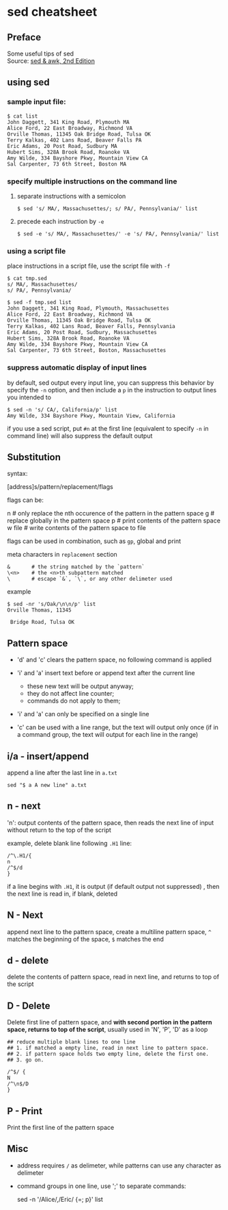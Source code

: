 # sed cheatsheet

## Preface

Some useful tips of sed  
Source: [sed & awk, 2nd Edition][sedawk2_book]

## using sed

### sample input file:

    $ cat list
    John Daggett, 341 King Road, Plymouth MA
    Alice Ford, 22 East Broadway, Richmond VA
    Orville Thomas, 11345 Oak Bridge Road, Tulsa OK
    Terry Kalkas, 402 Lans Road, Beaver Falls PA
    Eric Adams, 20 Post Road, Sudbury MA
    Hubert Sims, 328A Brook Road, Roanoke VA
    Amy Wilde, 334 Bayshore Pkwy, Mountain View CA
    Sal Carpenter, 73 6th Street, Boston MA

### specify multiple instructions on the command line

1.  separate instructions with a semicolon

        $ sed 's/ MA/, Massachusettes/; s/ PA/, Pennsylvania/' list

2.  precede each instruction by `-e`

        $ sed -e 's/ MA/, Massachusettes/' -e 's/ PA/, Pennsylvania/' list

### using a script file

place instructions in a script file, use the script file with `-f`

    $ cat tmp.sed
    s/ MA/, Massachusettes/
    s/ PA/, Pennsylvania/

    $ sed -f tmp.sed list
    John Daggett, 341 King Road, Plymouth, Massachusettes
    Alice Ford, 22 East Broadway, Richmond VA
    Orville Thomas, 11345 Oak Bridge Road, Tulsa OK
    Terry Kalkas, 402 Lans Road, Beaver Falls, Pennsylvania
    Eric Adams, 20 Post Road, Sudbury, Massachusettes
    Hubert Sims, 328A Brook Road, Roanoke VA
    Amy Wilde, 334 Bayshore Pkwy, Mountain View CA
    Sal Carpenter, 73 6th Street, Boston, Massachusettes

### suppress automatic display of input lines

by default, sed output every input line, you can suppress this behavior by specify the `-n` option, and then include a `p` in the instruction to output lines you intended to

    $ sed -n 's/ CA/, California/p' list
    Amy Wilde, 334 Bayshore Pkwy, Mountain View, California

if you use a sed script, put `#n` at the first line (equivalent to specify `-n` in command line) will also suppress the default output

## Substitution

syntax:
  
 [address]s/pattern/replacement/flags

flags can be:
  
 n # only replace the nth occurence of the pattern in the pattern space
g # replace globally in the pattern space
p # print contents of the pattern space
w file # write contents of the pattern space to file

flags can be used in combination, such as `gp`, global and print

meta characters in `replacement` section

    &       # the string matched by the `pattern`
    \<n>    # the <n>th subpattern matched
    \       # escape `&`, `\`, or any other delimeter used

example

    $ sed -nr 's/Oak/\n\n/p' list
    Orville Thomas, 11345

     Bridge Road, Tulsa OK

## Pattern space

- 'd' and 'c' clears the pattern space, no following command is applied
- 'i' and 'a' insert text before or append text after the current line

  - these new text will be output anyway;
  - they do not affect line counter;
  - commands do not apply to them;

- 'i' and 'a' can only be specified on a single line
- 'c' can be used with a line range, but the text will output only once (if in a command group, the text will output for each line in the range)

## i/a - insert/append

append a line after the last line in `a.txt`

    sed "$ a A new line" a.txt

## n - next

'n': output contents of the pattern space, then reads the next line of input without return to the top of the script

example, delete blank line following `.H1` line:

    /^\.H1/{
    n
    /^$/d
    }

if a line begins with `.H1`, it is output (if default output not suppressed) , then the next line is read in, if blank, deleted

## N - Next

append next line to the pattern space, create a multiline pattern space, `^` matches the beginning of the space, `$` matches the end

## d - delete

delete the contents of pattern space, read in next line, and returns to top of the script

## D - Delete

Delete first line of pattern space, and **with second portion in the pattern space, returns to top of the script**, usually used in 'N', 'P', 'D' as a loop

    ## reduce multiple blank lines to one line
    ## 1. if matched a empty line, read in next line to pattern space.
    ## 2. if pattern space holds two empty line, delete the first one.
    ## 3. go on.

    /^$/ {
    N
    /^\n$/D
    }

## P - Print

Print the first line of the pattern space

## Misc

- address requires `/` as delimeter, while patterns can use any character as delimeter
- command groups in one line, use ';' to separate commands:

  sed -n '/Alice/,/Eric/ {=; p}' list

[sedawk2_book]: http://shop.oreilly.com/product/9781565922259.do
